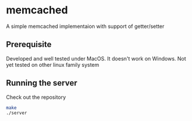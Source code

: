 # memcached

A simple memcached implementaion with support of getter/setter


## Prerequisite

Developed and well tested under MacOS. It doesn't work on Windows. Not yet tested on other linux family system

## Running the server

Check out the repository
``` bash
make
./server
```